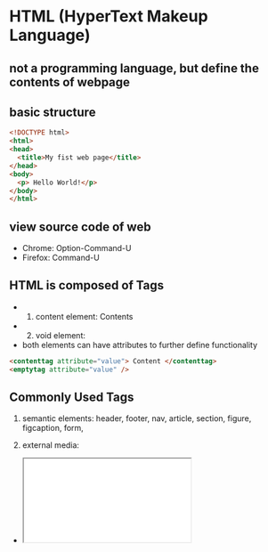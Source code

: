 # HTML (HyperText Makeup Language)

## not a programming language, but define the contents of webpage

## basic structure
```html
<!DOCTYPE html>
<html>
<head>
  <title>My fist web page</title>
</head>
<body>
  <p> Hello World!</p>
</body>
</html>
```

## view source code of web
- Chrome: Option-Command-U
- Firefox: Command-U

## HTML is composed of Tags
- 1. content element: <tagname> Contents </tagname>
- 2. void element: <tagname />
- both elements can have attributes to further define functionality

```html
<contenttag attribute="value"> Content </contenttag>
<emptytag attribute="value" />
```

## Commonly Used Tags
1. semantic elements:
header, footer, nav, article, section, figure, figcaption, form,

2. external media:
* <iframe src="source"> Represents a little window on your page into which source is loaded; source could be a PDF document, for example, or an entire other web page
* <link rel="what" type="mime" href="source" /> Defines an external document what located at source with the mime type mime that should be loaded into your HTML page. Note: <link /> does NOT define a hyperlink! <a> is for that. Used most commonly for including CSS stylesheets.
* <img src="source" alt="text" /> Defines an image located at source that has a textual representation of text
* audio, video, canvas

3. outline elements
* <h1> to <h6> Defines the outline for your page
* <p> Defines a paragraph of text
* <dl> Defines a Dictionary List
* <ol> and <ul> Define ordered and unordered lists, <li> defines either
* <table> Defines a table for displaying data
* <q> or <blockquote> represent quote

4. miscellaneous elements
* <a href="destination"> a hyperlink to destination
* <br/> line break
* <button> <code>
* <output> result of calculation
* <pre> pre-formatted text with whitespace preserved
* <script>
* <div> block section, <span> inline section, both for styling,

## Quick and easy layout
```html
<!DOCTYPE html>
<head>
<meta charset="utf-8"/>
<title>My Web Page</title>
<style type="text/css">
body{
	width: 760px; /* how wide to make your web page */
	background-color: teal; /* what color to make the background */
	margin: 0 auto;
	padding: 0;
	font:12px/16px Verdana, sans-serif; /* default font */
}
div#main{
	background-color: #FFF;
	margin: 0;
	padding: 10px;
}
</style>
</head>
<body><div id="main">

<!-- CONTENT HERE -->

</div></body>
</html>
```

## The HTML5 Shiv (for old explorer)
put this in <head> tag
```html
<!--[if lt IE 9]>
<script src="https://html5shiv.googlecode.com/svn/trunk/html5.js"></script>
<![endif]-->
```

## [ALWAYS validate code!](https://validator.w3.org/)

## form
1. *input* type
```html
<form action="/action_page.php">
  First name:<br>
  <input type="text" name="firstname" value="Mickey"><br>
  Last name:<br>
  <input type="text" name="lastname" value="Mouse"><br><br>
  <input type="submit" value="Submit">
</form>
```

2. *Action* attribute
3. *Method* attributes : get and post
- when *GET* is used, the submitted form data will be visible in the page address field.
 GET is best suited for short, non-sensitive, amounts of data, because it has size limitations too.
- Always use *POST* if the form data contains sensitive or personal information. The POST method does not display the submitted form data in the page address field. No size limitations
4. *name* attribute
If the name attribute is omitted, the data of that input field will not be sent at all.
5. grouping form data with <fieldset>
```html
<form action="/action_page.php">
  <fieldset>
    <legend>Personal information:</legend>
    First name:<br>
    <input type="text" name="firstname" value="Mickey"><br>
    Last name:<br>
    <input type="text" name="lastname" value="Mouse"><br><br>
    <input type="submit" value="Submit">
  </fieldset>
</form>
```html
